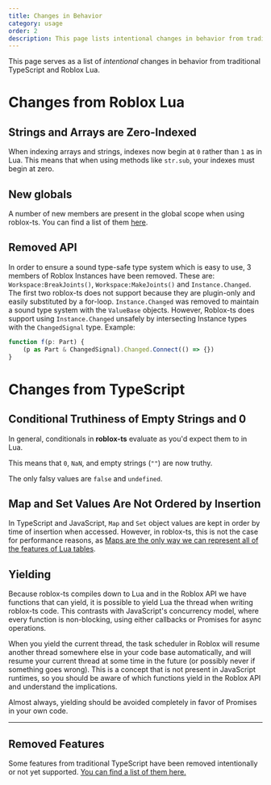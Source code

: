 ```yaml
---
title: Changes in Behavior
category: usage
order: 2
description: This page lists intentional changes in behavior from traditional TypeScript and Roblox Lua.
---
```

This page serves as a list of _intentional_ changes in behavior from traditional TypeScript and Roblox Lua.

# Changes from Roblox Lua

## Strings and Arrays are Zero-Indexed

When indexing arrays and strings, indexes now begin at `0` rather than `1` as in Lua. This means that when using methods like `str.sub`, your indexes must begin at zero.

## New globals

A number of new members are present in the global scope when using roblox-ts. You can find a list of them [here](/docs/usage/compiler-builtins).

## Removed API

In order to ensure a sound type-safe type system which is easy to use, 3 members of Roblox Instances have been removed. These are: `Workspace:BreakJoints()`, `Workspace:MakeJoints()` and `Instance.Changed`. The first two roblox-ts does not support because they are plugin-only and easily substituted by a for-loop. `Instance.Changed` was removed to maintain a sound type system with the `ValueBase` objects. However, Roblox-ts does support using `Instance.Changed` unsafely by intersecting Instance types with the `ChangedSignal` type. Example:

```ts
function f(p: Part) {
	(p as Part & ChangedSignal).Changed.Connect(() => {})
}
 ```

# Changes from TypeScript

## Conditional Truthiness of Empty Strings and 0
In general, conditionals in **roblox-ts** evaluate as you'd expect them to in Lua.

This means that `0`, `NaN`, and empty strings (`""`) are now truthy.

The only falsy values are `false` and `undefined`.

## Map and Set Values Are Not Ordered by Insertion
In TypeScript and JavaScript, `Map` and `Set` object values are kept in order by time of insertion when accessed. However, in roblox-ts, this is not the case for performance reasons, as [Maps are the only way we can represent all of the features of Lua tables](/docs/usage/workflow-issues#objects-may-only-have-string-keys).

## Yielding
Because roblox-ts compiles down to Lua and in the Roblox API we have functions that can yield, it is possible to yield Lua the thread when writing roblox-ts code. This contrasts with JavaScript's concurrency model, where every function is non-blocking, using either callbacks or Promises for async operations.

When you yield the current thread, the task scheduler in Roblox will resume another thread somewhere else in your code base automatically, and will resume your current thread at some time in the future (or possibly never if something goes wrong). This is a concept that is not present in JavaScript runtimes, so you should be aware of which functions yield in the Roblox API and understand the implications.

Almost always, yielding should be avoided completely in favor of Promises in your own code.


***

## Removed Features
Some features from traditional TypeScript have been removed intentionally or not yet supported.
[You can find a list of them here.](/docs/usage/workflow-issues#objects-may-only-have-string-keys)
